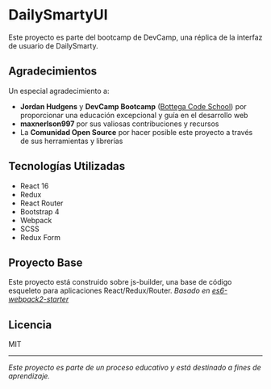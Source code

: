 # DailySmartyUI

Este proyecto es parte del bootcamp de DevCamp, una réplica de la interfaz de usuario de DailySmarty.

## Agradecimientos

Un especial agradecimiento a:

- **Jordan Hudgens** y **DevCamp Bootcamp** ([Bottega Code School](https://bottega.tech/)) por proporcionar una educación excepcional y guía en el desarrollo web
- **maxnerlson997** por sus valiosas contribuciones y recursos
- La **Comunidad Open Source** por hacer posible este proyecto a través de sus herramientas y librerías

## Tecnologías Utilizadas

- React 16
- Redux
- React Router
- Bootstrap 4
- Webpack
- SCSS
- Redux Form

## Proyecto Base

Este proyecto está construido sobre js-builder, una base de código esqueleto para aplicaciones React/Redux/Router.
*Basado en [es6-webpack2-starter](https://github.com/micooz/es6-webpack2-starter)*

## Licencia

MIT

---
*Este proyecto es parte de un proceso educativo y está destinado a fines de aprendizaje.*